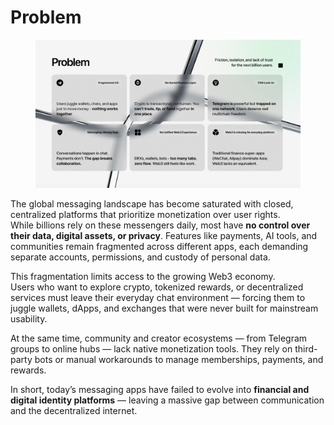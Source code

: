 # Problem

<figure><img src="../.gitbook/assets/Screenshot 2025-10-31 at 10.46.29.png" alt=""><figcaption></figcaption></figure>

The global messaging landscape has become saturated with closed, centralized platforms that prioritize monetization over user rights.\
While billions rely on these messengers daily, most have **no control over their data, digital assets, or privacy**. Features like payments, AI tools, and communities remain fragmented across different apps, each demanding separate accounts, permissions, and custody of personal data.

This fragmentation limits access to the growing Web3 economy.\
Users who want to explore crypto, tokenized rewards, or decentralized services must leave their everyday chat environment — forcing them to juggle wallets, dApps, and exchanges that were never built for mainstream usability.

At the same time, community and creator ecosystems — from Telegram groups to online hubs — lack native monetization tools. They rely on third-party bots or manual workarounds to manage memberships, payments, and rewards.

In short, today’s messaging apps have failed to evolve into **financial and digital identity platforms** — leaving a massive gap between communication and the decentralized internet.

